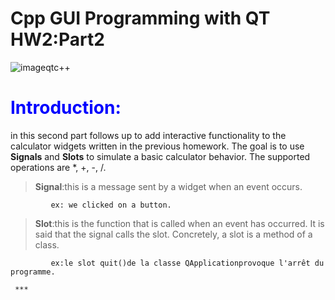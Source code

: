 

# Cpp GUI Programming with QT HW2:Part2

![imageqtc++](https://user-images.githubusercontent.com/93833171/142740904-ae7f6458-f497-47b1-b81f-f530250d112c.png)

# <span style="color:blue">Introduction:</span>
  in this second part follows up to add interactive functionality to the calculator widgets written in the previous homework. The goal is to use **Signals** and **Slots** to simulate a basic calculator behavior. The supported operations are *, +, -, /.

> **Signal**:this is a message sent by a widget when an event occurs.
            
             ex: we clicked on a button.
> **Slot**:this is the function that is called when an event has occurred. It is said that the signal calls the slot. Concretely, a slot is a method of a class.
            
             ex:le slot quit()de la classe QApplicationprovoque l'arrêt du programme.

     ***
